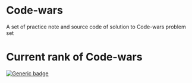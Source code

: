 # Code-wars
A set of practice note and source code of solution to Code-wars problem set


# Current rank of Code-wars

[![Generic badge](https://www.codewars.com/users/brianchiang-tw/badges/large)](https://www.codewars.com/users/brianchiang-tw/badges/large)


